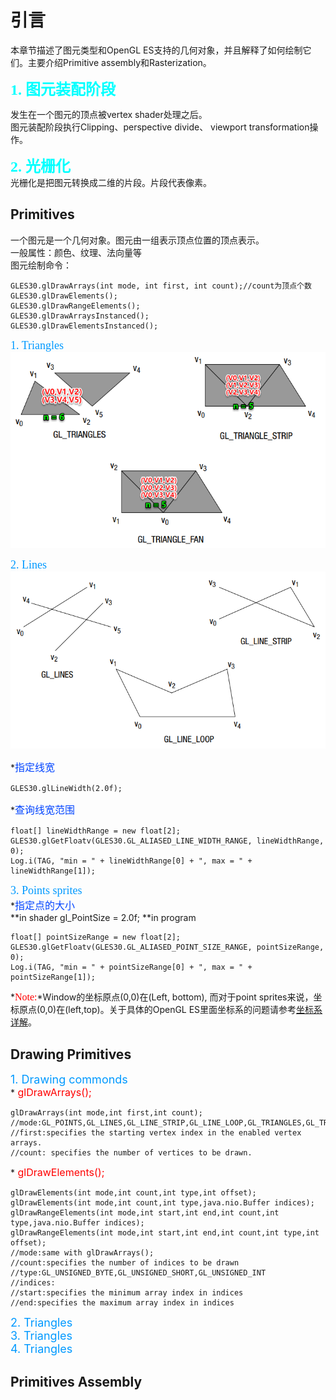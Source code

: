 # 引言
本章节描述了图元类型和OpenGL ES支持的几何对象，并且解释了如何绘制它们。主要介绍Primitive assembly和Rasterization。

**<font color="#00ffff" face="黑体" size=5>1. 图元装配阶段</font>**</br>
<P>发生在一个图元的顶点被vertex shader处理之后。</br>
图元装配阶段执行Clipping、perspective divide、 viewport transformation操作。</p>

**<font color="#00ffff" face="黑体" size=5>2. 光栅化</font>**</br>
光栅化是把图元转换成二维的片段。片段代表像素。

## Primitives
一个图元是一个几何对象。图元由一组表示顶点位置的顶点表示。</br>
一般属性：颜色、纹理、法向量等</br>
图元绘制命令：
```
GLES30.glDrawArrays(int mode, int first, int count);//count为顶点个数
GLES30.glDrawElements();
GLES30.glDrawRangeElements();
GLES30.glDrawArraysInstanced();
GLES30.glDrawElementsInstanced();
```
<font color="#0099ff" face="黑体" size=4>1. Triangles</font></br>
![Triangles](https://github.com/pole7lynn/openglesdemo-tutorial/blob/master/Note/Image/Triangles.png)

<font color="#0099ff" face="黑体" size=4>2. Lines</font></br>
![Lines](https://github.com/pole7lynn/openglesdemo-tutorial/blob/master/Note/Image/Lines.png)

*<font color="#0044ff" face="黑体" size=3>指定线宽</font></br>
```
GLES30.glLineWidth(2.0f);
```

*<font color="#0044ff" face="黑体" size=3>查询线宽范围</font></br>
```
float[] lineWidthRange = new float[2];
GLES30.glGetFloatv(GLES30.GL_ALIASED_LINE_WIDTH_RANGE, lineWidthRange, 0);
Log.i(TAG, "min = " + lineWidthRange[0] + ", max = " + lineWidthRange[1]);
```

<font color="#0099ff" face="黑体" size=4>3. Points sprites</font></br>
*<font color="#0044ff" face="黑体" size=3>指定点的大小</font></br>
**in shader
gl_PointSize = 2.0f;
**in program
```
float[] pointSizeRange = new float[2];
GLES30.glGetFloatv(GLES30.GL_ALIASED_POINT_SIZE_RANGE, pointSizeRange, 0);
Log.i(TAG, "min = " + pointSizeRange[0] + ", max = " + pointSizeRange[1]);
```

*<font color="#ff000" face="黑体" size=3>Note:</font>*Window的坐标原点(0,0)在(Left, bottom), 而对于point sprites来说，坐标原点(0,0)在(left,top)。关于具体的OpenGL ES里面坐标系的问题请参考[坐标系详解]()。

## Drawing Primitives
<font color="#0099ff" size=4>1. Drawing commonds</font></br>
*<font color="#ff0000" size=3> glDrawArrays();</font>
```
glDrawArrays(int mode,int first,int count);
//mode:GL_POINTS,GL_LINES,GL_LINE_STRIP,GL_LINE_LOOP,GL_TRIANGLES,GL_TRIANGLE_STRIP,GL_TRIANGLE_FAN
//first:specifies the starting vertex index in the enabled vertex arrays.
//count: specifies the number of vertices to be drawn.
```

*<font color="#ff0000" size=3> glDrawElements();</font>
```
glDrawElements(int mode,int count,int type,int offset);
glDrawElements(int mode,int count,int type,java.nio.Buffer indices);
glDrawRangeElements(int mode,int start,int end,int count,int type,java.nio.Buffer indices);
glDrawRangeElements(int mode,int start,int end,int count,int type,int offset);
//mode:same with glDrawArrays();
//count:specifies the number of indices to be drawn
//type:GL_UNSIGNED_BYTE,GL_UNSIGNED_SHORT,GL_UNSIGNED_INT
//indices:
//start:specifies the minimum array index in indices
//end:specifies the maximum array index in indices
```
<font color="#0099ff"  size=4>2. Triangles</font></br>
<font color="#0099ff"  size=4>3. Triangles</font></br>
<font color="#0099ff"  size=4>4. Triangles</font></br>

## Primitives Assembly